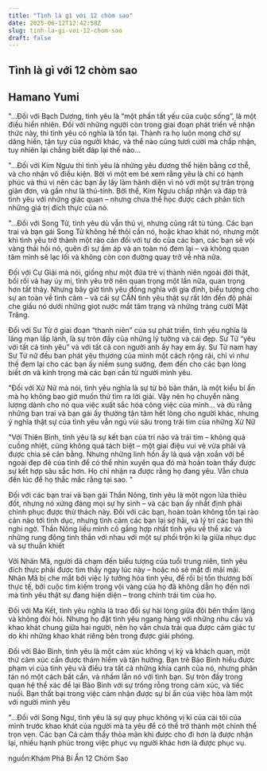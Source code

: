 ```yaml
---
title: "Tình là gì với 12 chòm sao"
date: 2025-06-12T12:42:58Z
slug: tinh-la-gi-voi-12-chom-sao
draft: false
---
```


## Tình là gì với 12 chòm sao

## Hamano Yumi

"...Đối với Bạch Dương, tình yêu là “một phần tất yếu của cuộc sống”, là một điều hiển nhiên. Đối với những người còn trong giai đoạn phát triển về nhận thức này, thì tình yêu có nghĩa là tồn tại. Thành ra họ luôn mong chờ sự dâng hiến, tận tụy của người khác, và thể nào cũng tươi cười mà chấp nhận, tuy nhiên lại chẳng biết đáp lại thế nào... 

"...Đối với Kim Ngưu thì tình yêu là những yêu đương thể hiện bằng cơ thể, và cho nhận vô điều kiện. Bởi vì một em bé xem rằng yêu là chỉ có hạnh phúc và thú vị nên các bạn ấy lấy làm hãnh diện vì nó với một sự trân trọng giản đơn, và gần như là thú-tính. Bởi thế, Kim Ngưu chấp nhận và đáp trả tình yêu với những giác quan – nhưng chưa thể học được cách phân tích những giá trị đích thực của nó. 


"...Đối với Song Tử, tình yêu dù vẫn thú vị, nhưng cũng rất tù túng. Các bạn trai và bạn gái Song Tử không hề thôi cần nó, hoặc khao khát nó, nhưng một khi tình yêu trở thành một rào cản đối với tự do của các bạn, các bạn sẽ vội vàng thải hồi nó, quên đi sự ấm áp và an toàn nó đem lại – và không quan tâm mình sẽ lạc lối và không còn con đường quay trở về nhà nữa. 



Đối với Cự Giải mà nói, giống như một đứa trẻ vị thành niên ngoài đời thật, bối rối và hay ủy mị, tình yêu trở nên quan trọng một lần nữa, quan trọng hơn tất thảy. Nhưng bây giờ tình yêu đồng nghĩa với gia đình, biểu tượng cho sự an toàn về tình cảm – và cái sự CẦN tình yêu thật sự rất lớn đến độ phải che giấu nó dưới những giọt nước mắt tâm trạng và những tràng cười Mặt Trăng. 


Đối với Sư Tử ở giai đoạn “thanh niên” của sự phát triển, tình yêu nghĩa là lãng mạn lấp lánh, là sự tròn đầy của những lý tưởng và cái đẹp. Sư Tử “yêu với tất cả tình yêu” và với tất cả con người anh ấy hay em ấy. Sư Tử nam hay Sư Tử nữ đều ban phát yêu thương của mình một cách rộng rãi, chỉ vì như thế đem lại cho các bạn ấy niềm sung sướng, đem đến cho các bạn lòng biết ơn và kính trọng mà các bạn cần từ người mình yêu.


"Đối với Xử Nữ mà nói, tình yêu nghĩa là sự từ bỏ bản thân, là một kiểu bí ẩn mà họ không bao giờ muốn thử tìm ra lời giải. Vậy nên họ chuyển năng lượng dành cho nó qua việc xuất sắc hóa công việc của mình… và dù rằng những bạn trai và bạn gái ấy thường tận tâm hết lòng cho người khác, nhưng ý nghĩa thật sự của tình yêu vẫn ngủ vùi sâu trong trái tim của những Xử Nữ

"Với Thiên Bình, tình yêu là sự kết bạn của trí não và trái tim – không quá cuồng nhiệt, cũng không quá tách biệt – một giai điệu vui vẻ vừa phải và được chia sẻ cân bằng. Nhưng những linh hồn ấy là quá vặn xoắn với bề ngoài đẹp đẽ của tình để có thể nhìn xuyên qua đó mà hoàn toàn thấy được sự kết hợp sâu sắc hơn. Họ chỉ nhận ra được rằng họ đang yêu. Vẫn chưa đến lúc để họ thắc mắc rằng tại sao. "


Đối với các bạn trai và bạn gái Thần Nông, tình yêu là một ngọn lửa thiêu đốt, nhưng nó xứng đáng mọi sự hy sinh – và các bạn ấy nhất định phải chinh phục được thử thách này. Đối với các bạn, hoàn toàn không tồn tại rào cản nào tới tình dục, nhưng tình cảm các bạn lại sợ hãi, và lý trí các bạn thì nghi ngờ. Thần Nông liều mình cố gắng hợp nhất tình yêu về thể xác và những rung động tinh thần với nhau với một sự phối trộn kì lạ giữa nhục dục và sự thuần khiết


Với Nhân Mã, người đã chạm đến biểu tượng của tuổi trung niên, tình yêu đích thực phải được tìm thấy ngay lúc này – hoặc nó sẽ mất đi mãi mãi. Nhân Mã bị che mắt bởi việc lý tưởng hóa tình yêu, để rồi bị tổn thương bởi thực tế, bởi cuộc tìm kiếm trong vội vàng của họ đã không dẫn họ đến nơi mà tình yêu thật sự đang hiện diện – trong chính trái tim của họ.

Đối với Ma Kết, tình yêu nghĩa là trao đổi sự hài lòng giữa đôi bên thầm lặng và không đòi hỏi. Nhưng họ đặt tình yêu ngang hàng với những nhu cầu và khao khát chung giữa hai người, nên họ vẫn chưa trải qua được cảm giác tự do khi những khao khát riêng bên trong được giải phóng. 

Đối với Bảo Bình, tình yêu là một cảm xúc không vị kỷ và khách quan, một thứ cảm xúc cần được thám hiểm và tận hưởng. Bạn trẻ Bảo Bình hiểu được phạm vi của tình yêu và điều tra tất cả những khía cạnh của nó, nhưng phân tán nó một cách bất cẩn, và nhầm lẫn nó với tình bạn. Sự tròn đầy trong quan hệ thể xác để lại Bảo Bình với sự trống rỗng trong cảm xúc, và tiếc nuối. Bạn thất bại trong việc cảm nhận được sự bí ẩn của việc hòa làm một với người mình yêu

"...Đối với Song Ngư, tình yêu là sự quy phục không vị kỉ của cái tôi của mình trước khao khát của người mà ta yêu để có thể trở thành một chỉnh thể trọn vẹn. Các bạn Cá cảm thấy thỏa mãn khi được cho đi hơn là được nhận lại, nhiều hạnh phúc trong việc phục vụ người khác hơn là được phục vụ.
 
 
 
nguồn:Khám Phá Bí Ẩn 12 Chòm Sao